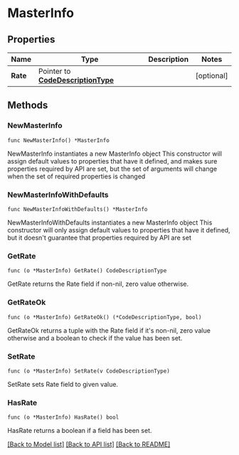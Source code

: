 # MasterInfo

## Properties

Name | Type | Description | Notes
------------ | ------------- | ------------- | -------------
**Rate** | Pointer to [**CodeDescriptionType**](CodeDescriptionType.md) |  | [optional] 

## Methods

### NewMasterInfo

`func NewMasterInfo() *MasterInfo`

NewMasterInfo instantiates a new MasterInfo object
This constructor will assign default values to properties that have it defined,
and makes sure properties required by API are set, but the set of arguments
will change when the set of required properties is changed

### NewMasterInfoWithDefaults

`func NewMasterInfoWithDefaults() *MasterInfo`

NewMasterInfoWithDefaults instantiates a new MasterInfo object
This constructor will only assign default values to properties that have it defined,
but it doesn't guarantee that properties required by API are set

### GetRate

`func (o *MasterInfo) GetRate() CodeDescriptionType`

GetRate returns the Rate field if non-nil, zero value otherwise.

### GetRateOk

`func (o *MasterInfo) GetRateOk() (*CodeDescriptionType, bool)`

GetRateOk returns a tuple with the Rate field if it's non-nil, zero value otherwise
and a boolean to check if the value has been set.

### SetRate

`func (o *MasterInfo) SetRate(v CodeDescriptionType)`

SetRate sets Rate field to given value.

### HasRate

`func (o *MasterInfo) HasRate() bool`

HasRate returns a boolean if a field has been set.


[[Back to Model list]](../README.md#documentation-for-models) [[Back to API list]](../README.md#documentation-for-api-endpoints) [[Back to README]](../README.md)


